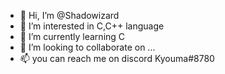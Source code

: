 - 👋 Hi, I’m @Shadowizard
- 👀 I’m interested in C,C++ language 
- 🌱 I’m currently learning C
- 💞️ I’m looking to collaborate on ...
- 📫 you can reach me on discord Kyouma#8780

<!---
Shadowizard/Shadowizard is a ✨ special ✨ repository because its `README.md` (this file) appears on your GitHub profile.
You can click the Preview link to take a look at your changes.
--->
